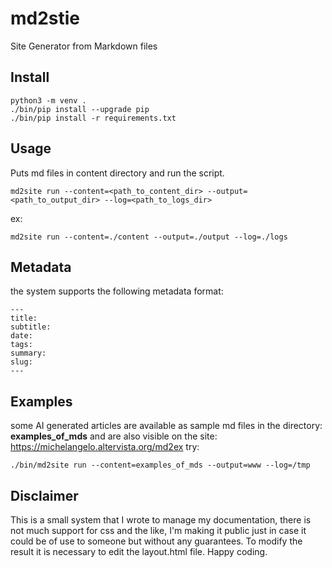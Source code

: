 # md2stie

Site Generator from Markdown files

## Install

    python3 -m venv .
    ./bin/pip install --upgrade pip
    ./bin/pip install -r requirements.txt

## Usage

Puts md files in content directory and run the script.

    md2site run --content=<path_to_content_dir> --output=<path_to_output_dir> --log=<path_to_logs_dir>

ex:

    md2site run --content=./content --output=./output --log=./logs

## Metadata

the system supports the following metadata format:

    ---
    title:
    subtitle:
    date:
    tags:
    summary:
    slug:
    ---

## Examples

some AI generated articles are available as sample md files in the directory: **examples_of_mds**
and are also visible on the site: https://michelangelo.altervista.org/md2ex
try:

    ./bin/md2site run --content=examples_of_mds --output=www --log=/tmp

## Disclaimer

This is a small system that I wrote to manage my documentation, there is not much support for css and the like, I'm making it public just in case it could be of use to someone but without any guarantees.
To modify the result it is necessary to edit the layout.html file.
Happy coding.
